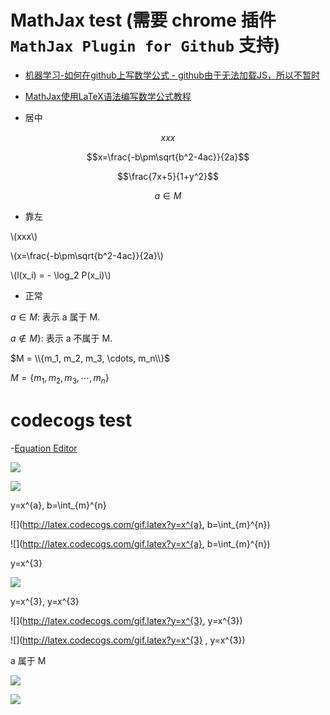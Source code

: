 
# MathJax test (需要 chrome 插件 `MathJax Plugin for Github` 支持)

- [机器学习-如何在github上写数学公式 - github由于无法加载JS，所以不暂时](http://cwiki.apachecn.org/pages/viewpage.action?pageId=8159393)
- [MathJax使用LaTeX语法编写数学公式教程](https://www.zybuluo.com/knight/note/96093)

- 居中

$$xxx$$

$$x=\frac{-b\pm\sqrt{b^2-4ac}}{2a}$$

$$\frac{7x+5}{1+y^2}$$

$${a}\in{M}$$

- 靠左

\\(xxx\\)

\\(x=\frac{-b\pm\sqrt{b^2-4ac}}{2a}\\)

\\(l(x_i) = - \log_2 P(x_i)\\)

- 正常

${a}\in{M}$: 表示 a 属于 M.

${a}\notin{M}$}: 表示 a 不属于 M.

$M = \\{m_1, m_2, m_3, \cdots, m_n\\}$

$M = \lbrace m_1, m_2, m_3, \cdots, m_n \rbrace$

# codecogs test

-[Equation Editor](http://latex.codecogs.com/)

![](http://latex.codecogs.com/gif.latex?\\frac{1}{1+sin(x)})

![](http://latex.codecogs.com/gif.latex?\\oint_{aa}^{bb})

y=x^{a}, b=\int_{m}^{n}

![](http://latex.codecogs.com/gif.latex?y=x^{a}, b=\\int_{m}^{n})

![](http://latex.codecogs.com/gif.latex?y=x^{a}, b=\int_{m}^{n})

y=x^{3}

![](http://latex.codecogs.com/gif.latex?y=x^{3})

y=x^{3}, y=x^{3}

![](http://latex.codecogs.com/gif.latex?y=x^{3}, y=x^{3})

![](http://latex.codecogs.com/gif.latex?y=x^{3} , y=x^{3})

a 属于 M

![](http://latex.codecogs.com/gif.latex?{a}\in{M})

![](http://latex.codecogs.com/gif.latex?{a}\notin{M})

